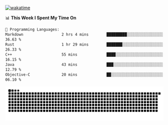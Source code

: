 [![wakatime](https://wakatime.com/badge/user/384f91c6-4eee-411f-8f3b-1b691f58a544.svg)](https://wakatime.com/@384f91c6-4eee-411f-8f3b-1b691f58a544)

<!--START_SECTION:waka-->
📊 **This Week I Spent My Time On** 

```text
💬 Programming Languages: 
Markdown                 2 hrs 4 mins        █████████░░░░░░░░░░░░░░░░   36.63 % 
Rust                     1 hr 29 mins        ███████░░░░░░░░░░░░░░░░░░   26.33 % 
C++                      55 mins             ████░░░░░░░░░░░░░░░░░░░░░   16.15 % 
Java                     43 mins             ███░░░░░░░░░░░░░░░░░░░░░░   12.79 % 
Objective-C              20 mins             ██░░░░░░░░░░░░░░░░░░░░░░░   06.10 % 
```


<!--END_SECTION:waka-->

<picture>
  <source media="(prefers-color-scheme: dark)" srcset="https://raw.githubusercontent.com/fuwx295/fuwx295/output/github-contribution-grid-snake-dark.svg">
  <source media="(prefers-color-scheme: light)" srcset="https://raw.githubusercontent.com/fuwx295/fuwx295/output/github-contribution-grid-snake.svg">
  <img alt="github contribution grid snake animation" src="https://raw.githubusercontent.com/fuwx295/fuwx295/output/github-contribution-grid-snake.svg">
</picture>
